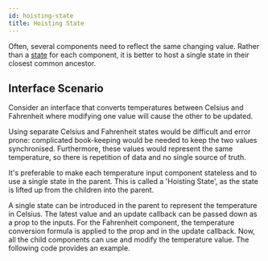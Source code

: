 ```yaml
---
id: hoisting-state
title: Hoisting State
---
```


Often, several components need to reflect the same changing value. Rather than a [state](docs/mainconcepts/coordinate-state-actions/state-overview) for each component, it is better to host a single state in their closest common ancestor.

## Interface Scenario

Consider an interface that converts temperatures between Celsius and Fahrenheit where modifying one value will cause the other to be updated.

Using separate Celsius and Fahrenheit states would be difficult and error prone: complicated book-keeping would be needed to keep the two values synchronised. Furthermore, these values would represent the same temperature, so there is repetition of data and no single source of truth.

It's preferable to make each temperature input component stateless and to use a single state in the parent. This is called a 'Hoisting State', as the state is lifted up from the children into the parent.

A single state can be introduced in the parent to represent the temperature in Celsius. The latest value and an update callback can be passed down as a prop to the inputs. For the Fahrenheit component, the temperature conversion formula is applied to the prop and in the update callback. Now, all the child components can use and modify the temperature value. The following code provides an example.

```kotlin file=sample/src/main/java/com/facebook/samples/litho/kotlin/documentation/HoistState.kt  start=start_example end=end_example
```

